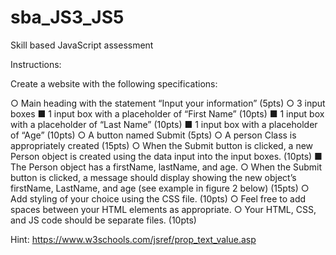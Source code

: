 # sba_JS3_JS5
Skill based JavaScript assessment

Instructions: 

Create a website with the following specifications:

○	Main heading with the statement “Input your information” (5pts)
○	3 input boxes
  ■	1 input box with a placeholder of “First Name” (10pts)
  ■	1 input box with a placeholder of “Last Name” (10pts)
  ■	1 input box with a placeholder of “Age” (10pts)
○	A button named Submit (5pts)
○	A person Class is appropriately created (15pts)
○	When the Submit button is clicked, a new Person object is created using the data input into the input boxes. (10pts)
  ■	The Person object has a firstName, lastName, and age.
○	When the Submit button is clicked, a message should display showing the new object’s firstName, LastName, and age (see example in figure 2 below) (15pts)
○	Add styling of your choice using the CSS file. (10pts)
○	Feel free to add spaces between your HTML elements as appropriate.
○	Your HTML, CSS, and JS code should be separate files. (10pts)

Hint: https://www.w3schools.com/jsref/prop_text_value.asp

